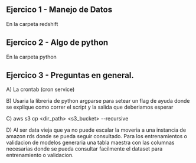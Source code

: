 ## Ejercico 1 - Manejo de Datos
En la carpeta redshift

## Ejercico 2 - Algo de python
En la carpeta python

## Ejercico 3 - Preguntas en general.

A) La crontab (cron service)

B) Usaria la libreria de python argparse para setear un flag de ayuda donde se explique como correr el script y la
salida que deberiamos esperar

C) aws s3 cp <dir_path> <s3_bucket> --recursive

D) Al ser data vieja que ya no puede escalar la moveria a una instancia de amazon rds donde se pueda seguir consultado.
Para los entrenamientos o validacion de modelos generaria una tabla maestra con las columnas necesarias donde se pueda
consultar facilmente el dataset para entrenamiento o validacion.